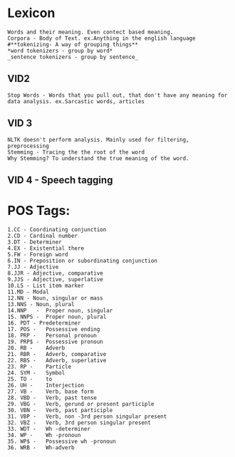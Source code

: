 # Lexicon

    Words and their meaning. Even contect based meaning.
    Corpora - Body of Text. ex.Anything in the english language
    #**tokenizing- A way of grouping things**
    *word tokenizers - group by word*
    _sentence tokenizers - group by sentence_

## VID2

    Stop Words - Words that you pull out, that don't have any meaning for data analysis. ex.Sarcastic words, articles

## VID 3

    NLTK doesn't perform analysis. Mainly used for filtering, preprocessing
    Stemming - Tracing the the root of the word
    Why Stemming? To understand the true meaning of the word.

## VID 4 - Speech tagging

# POS Tags:

    1.CC - Coordinating conjunction
    2.CD - Cardinal number
    3.DT - Determiner
    4.EX - Existential there
    5.FW - Foreign word
    6.IN - Preposition or subordinating conjunction
    7.JJ - Adjective
    8.JJR - Adjective, comparative
    9.JJS - Adjective, superlative
    10.LS -	List item marker
    11.MD - Modal
    12.NN -	Noun, singular or mass
    13.NNS - Noun, plural
    14.NNP	 -  Proper noun, singular
    15. NNPS -	Proper noun, plural
    16.	PDT - Predeterminer
    17.	POS -	Possessive ending
    18.	PRP -	Personal pronoun
    19.	PRP$ -	Possessive pronoun
    20.	RB -	Adverb
    21.	RBR -	Adverb, comparative
    22.	RBS -	Adverb, superlative
    23.	RP -	Particle
    24.	SYM -	Symbol
    25.	TO -	to
    26.	UH -	Interjection
    27.	VB -	Verb, base form
    28.	VBD -	Verb, past tense
    29.	VBG -	Verb, gerund or present participle
    30.	VBN -	Verb, past participle
    31.	VBP -	Verb, non -3rd person singular present
    32.	VBZ -	Verb, 3rd person singular present
    33.	WDT -	Wh -determiner
    34.	WP -	Wh -pronoun
    35.	WP$ -	Possessive wh -pronoun
    36.	WRB -	Wh-adverb